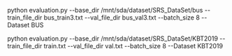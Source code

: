 python evaluation.py --base_dir /mnt/sda/dataset/SRS_DataSet/bus  --train_file_dir bus_train3.txt --val_file_dir bus_val3.txt --batch_size 8 --Dataset BUS

python evaluation.py --base_dir /mnt/sda/dataset/SRS_DataSet/KBT2019  --train_file_dir train.txt --val_file_dir val.txt --batch_size 8 --Dataset KBT2019